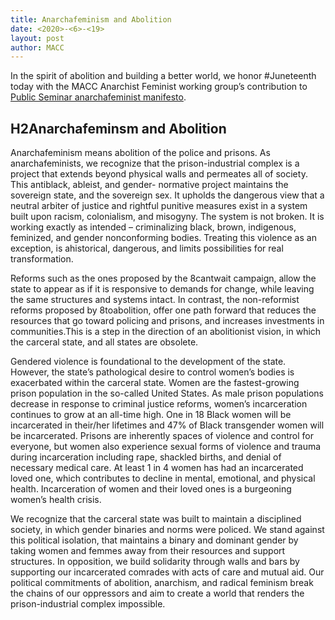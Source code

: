 ```yaml
---
title: Anarchafeminism and Abolition
date: <2020>-<6>-<19>
layout: post
author: MACC
---
```




In the spirit of abolition and building a better world, we honor #Juneteenth today with the MACC Anarchist Feminist working
group’s contribution to <a href= "https://publicseminar.org/2020/05/anarchafeminist-manifesto-1-0/?fbclid=IwAR13iwT9A3pMfrZTrrX9EWoxcwMHVtfr7lhimAGek1nmWOWTrF-ymw7IwZg">Public Seminar anarchafeminist manifesto</a>.

## H2**Anarchafeminsm and Abolition**

Anarchafeminism means abolition of the police and prisons. As anarchafeminists, we recognize that the prison-industrial 
complex is a project that extends beyond physical walls and permeates all of society. This antiblack, ableist, and gender-
normative project maintains the sovereign state, and the sovereign sex. It upholds the dangerous view that a neutral arbiter
of justice and rightful punitive measures exist in a system built upon racism, colonialism, and misogyny. The system is 
not broken. It is working exactly as intended – criminalizing black, brown, indigenous, feminized, and gender nonconforming 
bodies. Treating this violence as an exception, is ahistorical, dangerous, and limits possibilities for real transformation. 

Reforms such as the ones proposed by the 8cantwait campaign, allow the state to appear as if it is responsive to demands for
change, while leaving the same structures and systems intact. In contrast, the non-reformist reforms proposed by 8toabolition,
offer one path forward that reduces the resources that go toward policing and prisons, and increases investments in communities.This is a step in the direction of an abolitionist vision, in which the carceral state, and all states are obsolete.  

Gendered violence is foundational to the development of the state. However, the state’s pathological desire to control 
women’s bodies is exacerbated within the carceral state. Women are the fastest-growing prison population in the so-called 
United States.  As male prison populations decrease in response to criminal justice reforms, women’s incarceration continues 
to grow at an all-time high.  One in 18 Black women will be incarcerated in their/her lifetimes and 47% of Black transgender 
women will be incarcerated. Prisons are inherently spaces of violence and control for everyone, but women also experience 
sexual forms of violence and trauma during incarceration including rape, shackled births, and denial of necessary medical care. At least 1 in 4 women has had an incarcerated loved one, which contributes to decline in mental, emotional, and physical 
health. Incarceration of women and their loved ones is a burgeoning women’s health crisis. 

We recognize that the carceral state was built to maintain a disciplined society, in which gender binaries and norms were
policed. We stand against this political isolation, that maintains a binary and dominant gender by taking women and femmes
away from their resources and support structures. In opposition, we build solidarity through walls and bars by supporting our
incarcerated comrades with acts of care and mutual aid. Our political commitments of abolition, anarchism, and radical feminism break the chains of our oppressors and aim to create a world that renders the prison-industrial complex impossible.  


